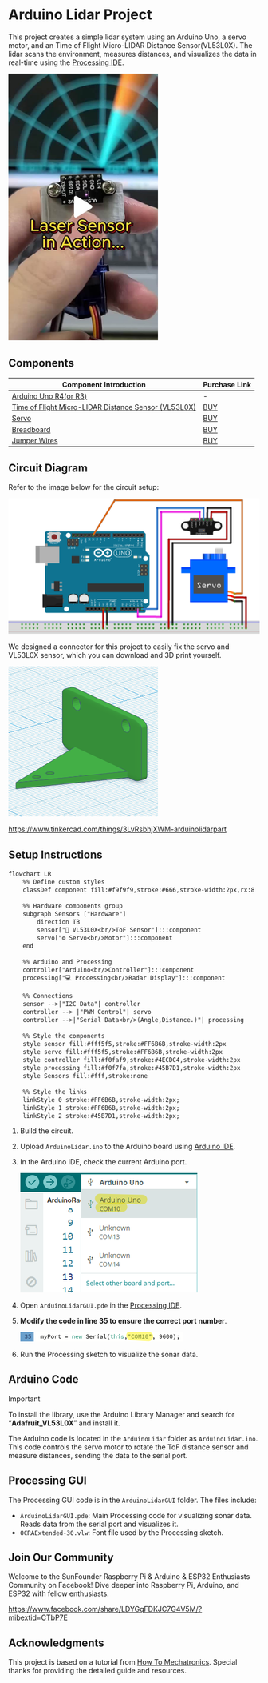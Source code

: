 # Arduino Lidar Project

This project creates a simple lidar system using an Arduino Uno, a servo motor, and an Time of Flight Micro-LIDAR Distance Sensor(VL53L0X). The lidar scans the environment, measures distances, and visualizes the data in real-time using the [Processing IDE](https://processing.org).

<a href="https://www.tiktok.com/@sunfounder_official/video/7435454114928037151" title="Arduino Lidar Project - Sunfounder Tiktok">
    <img src="Pic/arduino-lidar-video-cover.jpg" width="300" alt="Arduino Lidar Project - Sunfounder Tiktok">
</a>

## Components

| Component Introduction         | Purchase Link  |
|--------------------------------|----------------|
| [Arduino Uno R4(or R3)](https://docs.sunfounder.com/projects/elite-explorer-kit/en/latest/components/component_uno.html#uno-r4-wifi)       | -              |
| [Time of Flight Micro-LIDAR Distance Sensor (VL53L0X)](https://docs.sunfounder.com/projects/umsk/en/latest/01_components_basic/21-component_VL53L0X.html#time-of-flight-micro-lidar-distance-sensor-vl53l0x)         | [BUY](https://www.sunfounder.com/products/vl53l0x-time-of-flight-distance-sensor-laser-ranging-module?ref=tiktok1&utm_source=github)       |
| [Servo](https://docs.sunfounder.com/projects/elite-explorer-kit/en/latest/components/component_servo.html#cpn-servo)                     | [BUY](https://www.sunfounder.com/products/sg90-micro-digital-servo?ref=tiktok1&utm_source=github)       |
| [Breadboard](https://docs.sunfounder.com/projects/elite-explorer-kit/en/latest/components/component_breadboard.html#cpn-breadboard)                | [BUY](https://www.sunfounder.com/products/sunfounder-breadboard-kit?ref=tiktok1&utm_source=github)       |
| [Jumper Wires](https://docs.sunfounder.com/projects/elite-explorer-kit/en/latest/components/component_wires.html#cpn-wires)              | [BUY](https://www.sunfounder.com/products/560pcs-jumper-wire-kit-with-14-lengths?ref=tiktok1&utm_source=github)       |

## Circuit Diagram

Refer to the image below for the circuit setup:

<img src="ArduinoLidarCircuit.png" width="700" alt="Circuit Diagram">


We designed a connector for this project to easily fix the servo and VL53L0X sensor, which you can download and 3D print yourself.

<img src="Pic/ArduinoLidarPart.png" width="300" alt="Circuit Diagram">

https://www.tinkercad.com/things/3LvRsbhjXWM-arduinolidarpart

## Setup Instructions


```mermaid
flowchart LR
    %% Define custom styles
    classDef component fill:#f9f9f9,stroke:#666,stroke-width:2px,rx:8

    %% Hardware components group
    subgraph Sensors ["Hardware"]
        direction TB
        sensor["📡 VL53L0X<br/>ToF Sensor"]:::component
        servo["⚙️ Servo<br/>Motor"]:::component
    end

    %% Arduino and Processing
    controller["Arduino<br/>Controller"]:::component
    processing["💻 Processing<br/>Radar Display"]:::component

    %% Connections
    sensor -->|"I2C Data"| controller
    controller --> |"PWM Control"| servo
    controller -->|"Serial Data<br/>(Angle,Distance.)"| processing

    %% Style the components
    style sensor fill:#fff5f5,stroke:#FF6B6B,stroke-width:2px
    style servo fill:#fff5f5,stroke:#FF6B6B,stroke-width:2px
    style controller fill:#f0faf9,stroke:#4ECDC4,stroke-width:2px
    style processing fill:#f0f7fa,stroke:#45B7D1,stroke-width:2px
    style Sensors fill:#fff,stroke:none

    %% Style the links
    linkStyle 0 stroke:#FF6B6B,stroke-width:2px;
    linkStyle 1 stroke:#FF6B6B,stroke-width:2px;
    linkStyle 2 stroke:#45B7D1,stroke-width:2px;
```

1. Build the circuit.
2. Upload `ArduinoLidar.ino` to the Arduino board using [Arduino IDE](https://www.arduino.cc/en/software).
3. In the Arduino IDE, check the current Arduino port.
   
   ![Circuit Diagram](Pic/arduino-port.png)
5. Open `ArduinoLidarGUI.pde` in the [Processing IDE](https://processing.org/).
6. **Modify the code in line 35 to ensure the correct port number**.
   
   ![Circuit Diagram](Pic/modify-code.png)
8. Run the Processing sketch to visualize the sonar data.

## Arduino Code

> [!IMPORTANT]
> To install the library, use the Arduino Library Manager and search for “**Adafruit_VL53L0X**” and install it.

The Arduino code is located in the `ArduinoLidar` folder as `ArduinoLidar.ino`. This code controls the servo motor to rotate the ToF distance sensor and measure distances, sending the data to the serial port.

## Processing GUI

The Processing GUI code is in the `ArduinoLidarGUI` folder. The files include:

- `ArduinoLidarGUI.pde`: Main Processing code for visualizing sonar data. Reads data from the serial port and visualizes it.
- `OCRAExtended-30.vlw`: Font file used by the Processing sketch.

## Join Our Community

Welcome to the SunFounder Raspberry Pi & Arduino & ESP32 Enthusiasts Community on Facebook! Dive deeper into Raspberry Pi, Arduino, and ESP32 with fellow enthusiasts.

https://www.facebook.com/share/LDYGqFDKJC7G4V5M/?mibextid=CTbP7E

## Acknowledgments

This project is based on a tutorial from [How To Mechatronics](https://howtomechatronics.com/projects/arduino-radar-project/). Special thanks for providing the detailed guide and resources.
